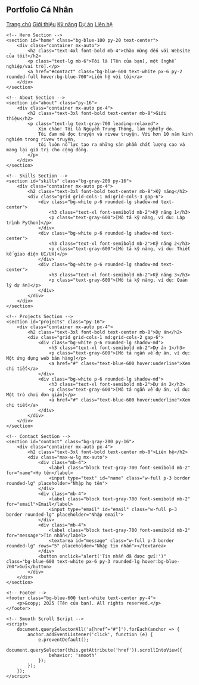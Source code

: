 <!DOCTYPE html>
<html lang="vi">
<head>
    <meta charset="UTF-8">
    <meta name="viewport" content="width=device-width, initial-scale=1.0">
    <title>Website Cá Nhân</title>
    <script src="https://cdn.tailwindcss.com"></script>
</head>
<body class="bg-gray-100 font-sans">
    <!-- Navigation -->
    <nav class="bg-blue-600 text-white p-4 sticky top-0 shadow-md">
        <div class="container mx-auto flex justify-between items-center">
            <h1 class="text-2xl font-bold">Portfolio Cá Nhân</h1>
            <div class="space-x-4">
                <a href="#home" class="hover:underline">Trang chủ</a>
                <a href="#about" class="hover:underline">Giới thiệu</a>
                <a href="#skills" class="hover:underline">Kỹ năng</a>
                <a href="#projects" class="hover:underline">Dự án</a>
                <a href="#contact" class="hover:underline">Liên hệ</a>
            </div>
        </div>
    </nav>

    <!-- Hero Section -->
    <section id="home" class="bg-blue-100 py-20 text-center">
        <div class="container mx-auto">
            <h2 class="text-4xl font-bold mb-4">Chào mừng đến với Website của tôi!</h2>
            <p class="text-lg mb-6">Tôi là [Tên của bạn], một [nghề nghiệp/vai trò].</p>
            <a href="#contact" class="bg-blue-600 text-white px-6 py-2 rounded-full hover:bg-blue-700">Liên hệ với tôi</a>
        </div>
    </section>

    <!-- About Section -->
    <section id="about" class="py-16">
        <div class="container mx-auto px-4">
            <h2 class="text-3xl font-bold text-center mb-8">Giới thiệu</h2>
            <p class="text-lg text-gray-700 leading-relaxed">
                Xin chào! Tôi là Nguyễn Trung Thông, làm nghềtự do. 
                Tôi đam mê đọc truyện và rivew truyện. Với hơn 10 năm kinh nghiệm trong rivew truyện, 
                tôi luôn nỗ lực tạo ra những sản phẩm chất lượng cao và mang lại giá trị cho cộng đồng.
            </p>
        </div>
    </section>

    <!-- Skills Section -->
    <section id="skills" class="bg-gray-200 py-16">
        <div class="container mx-auto px-4">
            <h2 class="text-3xl font-bold text-center mb-8">Kỹ năng</h2>
            <div class="grid grid-cols-1 md:grid-cols-3 gap-6">
                <div class="bg-white p-6 rounded-lg shadow-md text-center">
                    <h3 class="text-xl font-semibold mb-2">Kỹ năng 1</h3>
                    <p class="text-gray-600">[Mô tả kỹ năng, ví dụ: Lập trình Python]</p>
                </div>
                <div class="bg-white p-6 rounded-lg shadow-md text-center">
                    <h3 class="text-xl font-semibold mb-2">Kỹ năng 2</h3>
                    <p class="text-gray-600">[Mô tả kỹ năng, ví dụ: Thiết kế giao diện UI/UX]</p>
                </div>
                <div class="bg-white p-6 rounded-lg shadow-md text-center">
                    <h3 class="text-xl font-semibold mb-2">Kỹ năng 3</h3>
                    <p class="text-gray-600">[Mô tả kỹ năng, ví dụ: Quản lý dự án]</p>
                </div>
            </div>
        </div>
    </section>

    <!-- Projects Section -->
    <section id="projects" class="py-16">
        <div class="container mx-auto px-4">
            <h2 class="text-3xl font-bold text-center mb-8">Dự án</h2>
            <div class="grid grid-cols-1 md:grid-cols-2 gap-6">
                <div class="bg-white p-6 rounded-lg shadow-md">
                    <h3 class="text-xl font-semibold mb-2">Dự án 1</h3>
                    <p class="text-gray-600">[Mô tả ngắn về dự án, ví dụ: Một ứng dụng web bán hàng]</p>
                    <a href="#" class="text-blue-600 hover:underline">Xem chi tiết</a>
                </div>
                <div class="bg-white p-6 rounded-lg shadow-md">
                    <h3 class="text-xl font-semibold mb-2">Dự án 2</h3>
                    <p class="text-gray-600">[Mô tả ngắn về dự án, ví dụ: Một trò chơi đơn giản]</p>
                    <a href="#" class="text-blue-600 hover:underline">Xem chi tiết</a>
                </div>
            </div>
        </div>
    </section>

    <!-- Contact Section -->
    <section id="contact" class="bg-gray-200 py-16">
        <div class="container mx-auto px-4">
            <h2 class="text-3xl font-bold text-center mb-8">Liên hệ</h2>
            <div class="max-w-lg mx-auto">
                <div class="mb-4">
                    <label class="block text-gray-700 font-semibold mb-2" for="name">Họ tên</label>
                    <input type="text" id="name" class="w-full p-3 border rounded-lg" placeholder="Nhập họ tên">
                </div>
                <div class="mb-4">
                    <label class="block text-gray-700 font-semibold mb-2" for="email">Email</label>
                    <input type="email" id="email" class="w-full p-3 border rounded-lg" placeholder="Nhập email">
                </div>
                <div class="mb-4">
                    <label class="block text-gray-700 font-semibold mb-2" for="message">Tin nhắn</label>
                    <textarea id="message" class="w-full p-3 border rounded-lg" rows="5" placeholder="Nhập tin nhắn"></textarea>
                </div>
                <button onclick="alert('Tin nhắn đã được gửi!')" class="bg-blue-600 text-white px-6 py-3 rounded-lg hover:bg-blue-700">Gửi</button>
            </div>
        </div>
    </section>

    <!-- Footer -->
    <footer class="bg-blue-600 text-white text-center py-4">
        <p>&copy; 2025 [Tên của bạn]. All rights reserved.</p>
    </footer>

    <!-- Smooth Scroll Script -->
    <script>
        document.querySelectorAll('a[href^="#"]').forEach(anchor => {
            anchor.addEventListener('click', function (e) {
                e.preventDefault();
                document.querySelector(this.getAttribute('href')).scrollIntoView({
                    behavior: 'smooth'
                });
            });
        });
    </script>
</body>
</html>
